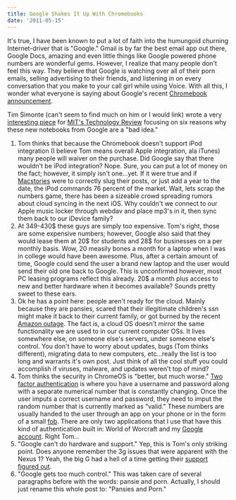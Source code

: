 ```yaml
---
title: Google Shakes It Up With Chromebooks
date: '2011-05-15'
---
```


It's true, I have been known to put a lot of faith into the humungoid churning
Internet-driver that is "Google." Gmail is by far the best email app out there,
Google Docs, amazing and even little things like Google powered phone numbers
are wonderful gems. However, I realize that many people don't feel this way.
They believe that Google is watching over all of their porn emails, selling
advertising to their friends, and listening in on every conversation that you
make to your call girl while using Voice. With all this, I wonder what everyone
is saying about Google's recent [Chromebook
announcement](http://www.google.com/chromebook/).

Tim Simonte (can't seem to find much on him or I would link) wrote a very
[interesting piece](http://www.technologyreview.com/blog/editors/26756/) for
[MIT's Technology Review](http://www.technologyreview.com/) focusing on six
reasons why these new notebooks from Google are a "bad idea."

1. Tom thinks that because the Chromebook doesn't support iPod integration (I
	 believe Tom means overall Apple integration, ala iTunes) many people will
	 waiver on the purchase. Did Google say that there wouldn't be iPod
	 integration? Nope. Sure, you can put a lot of money on the fact; however, it
	 simply isn't one...yet. If it were true and if
	 [Macstories](http://www.macstories.net/news/the-ipod-is-still-strong-grips-76-percent-of-market/)
	 were to correctly slug their posts, or just add a year to the date, the iPod
	 commands 76 percent of the market. Wait, lets scrap the numbers game, there
	 has been a sizeable crowd spreading rumors about cloud syncing in the next
	 iOS. Why couldn't we connect to our Apple music locker through webdav and
	 place mp3's in it, then sync them back to our iDevice family?
2. At 349-430$ these guys are simply too expensive. Tom's right, those are some
	 expensive numbers; however, Google also said that they would lease them at
	 20$ for students and 28$ for businesses on a per monthly basis. Wow, 20
	 measily bones a month for a laptop when I was in college would have been
	 awesome. Plus, after a certain amount of time, Google could send the user a
	 brand new laptop and the user would send their old one back to Google. This
	 is unconfirmed however, most PC leasing programs reflect this already. 20$ a
	 month plus access to new and better hardware when it becomes available?
	 Sounds pretty sweet to these ears.
3. Ok he has a point here: people aren't ready for the cloud. Mainly because
	 they are pansies, scared that their illegitimate children's ssn might make
	 it back to their current family, or got burned by the recent [Amazon
	 outage](http://www.computerworld.com/s/article/9216098/Amazon_outage_sparks_frustration_doubts_about_cloud).
	 The fact is, a cloud OS doesn't mirror the same functionality we are used to
	 in our current computer OSs. It lives somewhere else, on someone else's
	 servers, under someone else's control. You don't have to worry about
	 updates, bugs (Tom thinks different), migrating data to new computers,
	 etc...really the list is too long and warrants it's own post. Just think of
	 all the cool stuff you could accomplish if viruses, malware, and updates
	 weren't top of mind?
4. Tom thinks the security in ChromeOS is "better, but much worse." [Two factor
	 authentication](http://en.wikipedia.org/wiki/Two-factor_authentication) is
	 where you have a username and password along with a separate numerical
	 number that is constantly changing. Once the user imputs a correct username
	 and password, they need to imput the random number that is currently marked
	 as "valid." These numbers are usually handed to the user through an app on
	 your phone or in the form of a small
	 [fob](http://en.wikipedia.org/wiki/Key_fob). There are only two applications
	 that I use that have this kind of authentication built in: World of Worcraft
	 and my [Google
	 account](http://googleblog.blogspot.com/2011/02/advanced-sign-in-security-for-your.html).
	 Right Tom...
5. "Google can't do hardware and support." Yep, this is Tom's only striking
	 point. Does anyone remember the 3g issues that were apparent with the Nexus
	 1? Yeah, the big G had a hell of a time getting their [support figured
	 out](http://mashable.com/2010/01/09/google-nexus-one-support-forums/).
6. "Google gets too much control." This was taken care of several paragraphs
	 before with the words: pansie and porn. Actually, I should just rename this
	 whole post to: "Pansies and Porn."

